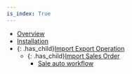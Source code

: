 ```yaml
---
is_index: True
---
```


- [Overview](overview/1-overview.md)
- [Installation](installation/2-installation.md)
- {: .has_child}[Import Export Operation](import-export-operations/4-import-export-operations.md)
  - {: .has_child}[Import Sales Order](import-export-operations/4-9-import-sale-order.md)
    - [Sale auto workflow](import-export-operations/4-9-1-sales-auto-workflow.md)

